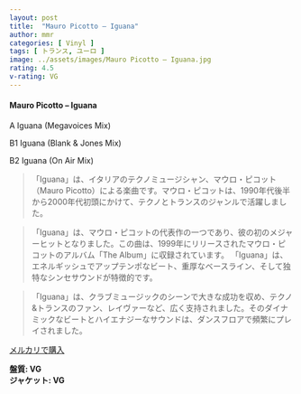 ```yaml
---
layout: post
title:  "Mauro Picotto – Iguana"
author: mmr
categories: [ Vinyl ]
tags: [ トランス, ユーロ ]
image: ../assets/images/Mauro Picotto – Iguana.jpg
rating: 4.5
v-rating: VG
---
```


#### Mauro Picotto – Iguana

A  Iguana (Megavoices Mix)

B1  Iguana (Blank & Jones Mix)

B2  Iguana (On Air Mix)

> 「Iguana」は、イタリアのテクノミュージシャン、マウロ・ピコット（Mauro Picotto）による楽曲です。マウロ・ピコットは、1990年代後半から2000年代初頭にかけて、テクノとトランスのジャンルで活躍しました。

> 「Iguana」は、マウロ・ピコットの代表作の一つであり、彼の初のメジャーヒットとなりました。この曲は、1999年にリリースされたマウロ・ピコットのアルバム「The Album」に収録されています。 「Iguana」は、エネルギッシュでアップテンポなビート、重厚なベースライン、そして独特なシンセサウンドが特徴的です。

> 「Iguana」は、クラブミュージックのシーンで大きな成功を収め、テクノ&トランスのファン、レイヴァーなど、広く支持されました。そのダイナミックなビートとハイエナジーなサウンドは、ダンスフロアで頻繁にプレイされました。




[メルカリで購入](https://jp.mercari.com/item/m14868392351)


<div class="mt-4 mb-4 d-flex align-items-center">
<strong class="mr-1">盤質: VG</strong>
</div>
<div class="mt-4 mb-4 d-flex align-items-center">
<strong class="mr-1">ジャケット: VG</strong>
</div>